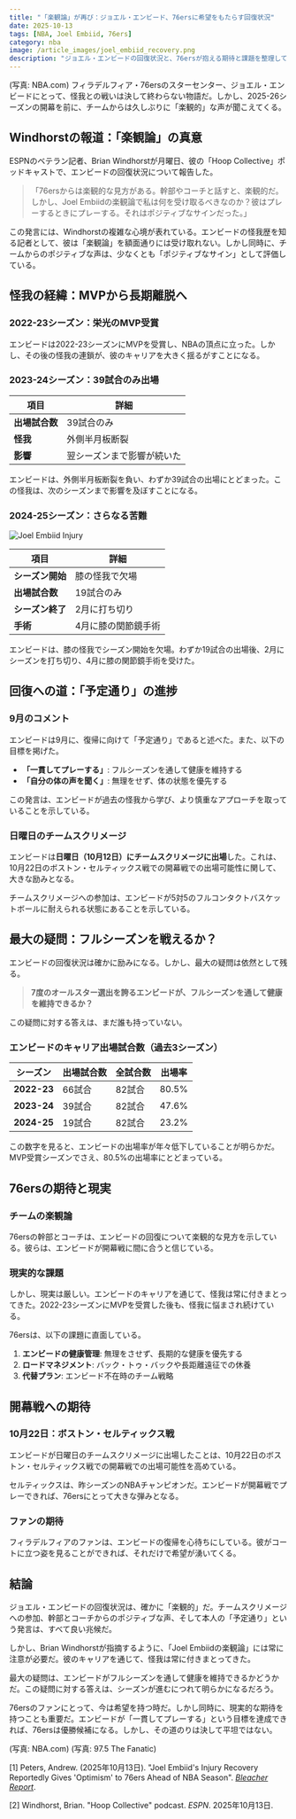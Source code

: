 ```yaml
---
title: "「楽観論」が再び：ジョエル・エンビード、76ersに希望をもたらす回復状況"
date: 2025-10-13
tags: [NBA, Joel Embiid, 76ers]
category: nba
image: /article_images/joel_embiid_recovery.png
description: "ジョエル・エンビードの回復状況と、76ersが抱える期待と課題を整理して報告します。"
---
```


(写真: NBA.com)
フィラデルフィア・76ersのスターセンター、ジョエル・エンビードにとって、怪我との戦いは決して終わらない物語だ。しかし、2025-26シーズンの開幕を前に、チームからは久しぶりに「楽観的」な声が聞こえてくる。

## Windhorstの報道：「楽観論」の真意

ESPNのベテラン記者、Brian Windhorstが月曜日、彼の「Hoop Collective」ポッドキャストで、エンビードの回復状況について報告した。

> 「76ersからは楽観的な見方がある。幹部やコーチと話すと、楽観的だ。しかし、Joel Embiidの楽観論で私は何を受け取るべきなのか？彼はプレーするときにプレーする。それはポジティブなサインだった。」

この発言には、Windhorstの複雑な心境が表れている。エンビードの怪我歴を知る記者として、彼は「楽観論」を額面通りには受け取れない。しかし同時に、チームからのポジティブな声は、少なくとも「ポジティブなサイン」として評価している。

## 怪我の経緯：MVPから長期離脱へ

### 2022-23シーズン：栄光のMVP受賞

エンビードは2022-23シーズンにMVPを受賞し、NBAの頂点に立った。しかし、その後の怪我の連鎖が、彼のキャリアを大きく揺るがすことになる。

### 2023-24シーズン：39試合のみ出場

| 項目           | 詳細                       |
| -------------- | -------------------------- |
| **出場試合数** | 39試合のみ                 |
| **怪我**       | 外側半月板断裂             |
| **影響**       | 翌シーズンまで影響が続いた |

エンビードは、外側半月板断裂を負い、わずか39試合の出場にとどまった。この怪我は、次のシーズンまで影響を及ぼすことになる。

### 2024-25シーズン：さらなる苦難

![Joel Embiid Injury](/article_images/joel_embiid_recovery2.png)

| 項目             | 詳細                |
| ---------------- | ------------------- |
| **シーズン開始** | 膝の怪我で欠場      |
| **出場試合数**   | 19試合のみ          |
| **シーズン終了** | 2月に打ち切り       |
| **手術**         | 4月に膝の関節鏡手術 |

エンビードは、膝の怪我でシーズン開始を欠場。わずか19試合の出場後、2月にシーズンを打ち切り、4月に膝の関節鏡手術を受けた。

## 回復への道：「予定通り」の進捗

### 9月のコメント

エンビードは9月に、復帰に向けて「予定通り」であると述べた。また、以下の目標を掲げた。

- **「一貫してプレーする」**: フルシーズンを通して健康を維持する
- **「自分の体の声を聞く」**: 無理をせず、体の状態を優先する

この発言は、エンビードが過去の怪我から学び、より慎重なアプローチを取っていることを示している。

### 日曜日のチームスクリメージ

エンビードは**日曜日（10月12日）にチームスクリメージに出場**した。これは、10月22日のボストン・セルティックス戦での開幕戦での出場可能性に関して、大きな励みとなる。

チームスクリメージへの参加は、エンビードが5対5のフルコンタクトバスケットボールに耐えられる状態にあることを示している。

## 最大の疑問：フルシーズンを戦えるか？

エンビードの回復状況は確かに励みになる。しかし、最大の疑問は依然として残る。

> **7度のオールスター選出を誇るエンビードが、フルシーズンを通して健康を維持できるか？**

この疑問に対する答えは、まだ誰も持っていない。

### エンビードのキャリア出場試合数（過去3シーズン）

| シーズン    | 出場試合数 | 全試合数 | 出場率 |
| ----------- | ---------- | -------- | ------ |
| **2022-23** | 66試合     | 82試合   | 80.5%  |
| **2023-24** | 39試合     | 82試合   | 47.6%  |
| **2024-25** | 19試合     | 82試合   | 23.2%  |

この数字を見ると、エンビードの出場率が年々低下していることが明らかだ。MVP受賞シーズンでさえ、80.5%の出場率にとどまっている。

## 76ersの期待と現実

### チームの楽観論

76ersの幹部とコーチは、エンビードの回復について楽観的な見方を示している。彼らは、エンビードが開幕戦に間に合うと信じている。

### 現実的な課題

しかし、現実は厳しい。エンビードのキャリアを通じて、怪我は常に付きまとってきた。2022-23シーズンにMVPを受賞した後も、怪我に悩まされ続けている。

76ersは、以下の課題に直面している。

1. **エンビードの健康管理**: 無理をさせず、長期的な健康を優先する
2. **ロードマネジメント**: バック・トゥ・バックや長距離遠征での休養
3. **代替プラン**: エンビード不在時のチーム戦略

## 開幕戦への期待

### 10月22日：ボストン・セルティックス戦

エンビードが日曜日のチームスクリメージに出場したことは、10月22日のボストン・セルティックス戦での開幕戦での出場可能性を高めている。

セルティックスは、昨シーズンのNBAチャンピオンだ。エンビードが開幕戦でプレーできれば、76ersにとって大きな弾みとなる。

### ファンの期待

フィラデルフィアのファンは、エンビードの復帰を心待ちにしている。彼がコートに立つ姿を見ることができれば、それだけで希望が湧いてくる。

## 結論

ジョエル・エンビードの回復状況は、確かに「楽観的」だ。チームスクリメージへの参加、幹部とコーチからのポジティブな声、そして本人の「予定通り」という発言は、すべて良い兆候だ。

しかし、Brian Windhorstが指摘するように、「Joel Embiidの楽観論」には常に注意が必要だ。彼のキャリアを通じて、怪我は常に付きまとってきた。

最大の疑問は、エンビードがフルシーズンを通して健康を維持できるかどうかだ。この疑問に対する答えは、シーズンが進むにつれて明らかになるだろう。

76ersのファンにとって、今は希望を持つ時だ。しかし同時に、現実的な期待を持つことも重要だ。エンビードが「一貫してプレーする」という目標を達成できれば、76ersは優勝候補になる。しかし、その道のりは決して平坦ではない。

(写真: NBA.com)
(写真: 97.5 The Fanatic)

[1] Peters, Andrew. (2025年10月13日). "Joel Embiid's Injury Recovery Reportedly Gives 'Optimism' to 76ers Ahead of NBA Season". *[Bleacher Report](https://bleacherreport.com/articles/25258514-joel-embiids-injury-recovery-reportedly-gives-optimism-76ers-ahead-nba-season)*.

[2] Windhorst, Brian. "Hoop Collective" podcast. *ESPN*. 2025年10月13日.
